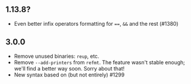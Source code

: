 ## 1.13.8?

- Even better infix operators formatting for `==`, `&&` and the rest (#1380)

## 3.0.0

- Remove unused binaries: `reup`, etc.
- Remove `--add-printers` from `refmt`. The feature wasn't stable enough; we'll find a better way soon. Sorry about that!
- New syntax based on (but not entirely) #1299
